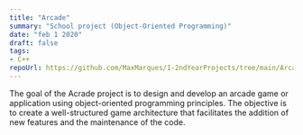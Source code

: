 ```yaml
---
title: "Arcade"
summary: "School project (Object-Oriented Programming)"
date: "feb 1 2020"
draft: false
tags:
- C++
repoUrl: https://github.com/MaxMarques/1-2ndYearProjects/tree/main/Arcade
---
```


The goal of the Acrade project is to design and develop an arcade game or application using object-oriented programming principles. The objective is to create a well-structured game architecture that facilitates the addition of new features and the maintenance of the code.